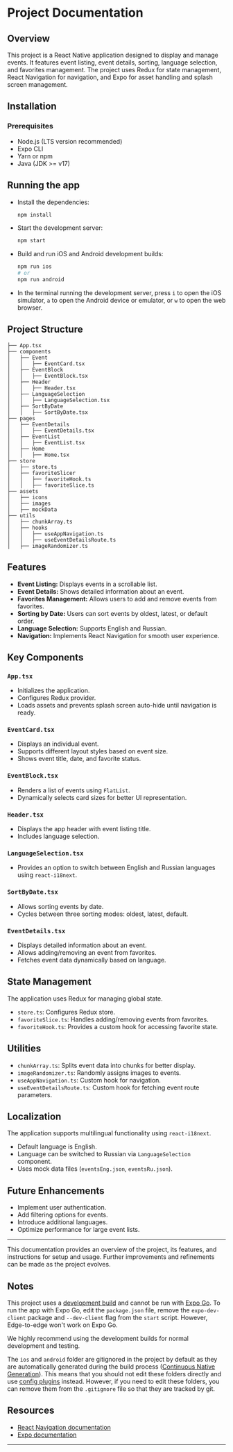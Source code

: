 # Project Documentation

## Overview
This project is a React Native application designed to display and manage events. It features event listing, event details, sorting, language selection, and favorites management. The project uses Redux for state management, React Navigation for navigation, and Expo for asset handling and splash screen management.

## Installation
### Prerequisites
- Node.js (LTS version recommended)
- Expo CLI
- Yarn or npm
- Java (JDK >= v17)

## Running the app

- Install the dependencies:

  ```sh
  npm install
  ```

- Start the development server:

  ```sh
  npm start
  ```

- Build and run iOS and Android development builds:

  ```sh
  npm run ios
  # or
  npm run android
  ```

- In the terminal running the development server, press `i` to open the iOS simulator, `a` to open the Android device or emulator, or `w` to open the web browser.

## Project Structure
```
├── App.tsx
├── components
│   ├── Event
│   │   ├── EventCard.tsx
│   ├── EventBlock
│   │   ├── EventBlock.tsx
│   ├── Header
│   │   ├── Header.tsx
│   ├── LanguageSelection
│   │   ├── LanguageSelection.tsx
│   ├── SortByDate
│   │   ├── SortByDate.tsx
├── pages
│   ├── EventDetails
│   │   ├── EventDetails.tsx
│   ├── EventList
│   │   ├── EventList.tsx
│   ├── Home
│   │   ├── Home.tsx
├── store
│   ├── store.ts
│   ├── favoriteSlicer
│   │   ├── favoriteHook.ts
│   │   ├── favoriteSlice.ts
├── assets
│   ├── icons
│   ├── images
│   ├── mockData
├── utils
│   ├── chunkArray.ts
│   ├── hooks
│   │   ├── useAppNavigation.ts
│   │   ├── useEventDetailsRoute.ts
│   ├── imageRandomizer.ts
```

## Features
- **Event Listing:** Displays events in a scrollable list.
- **Event Details:** Shows detailed information about an event.
- **Favorites Management:** Allows users to add and remove events from favorites.
- **Sorting by Date:** Users can sort events by oldest, latest, or default order.
- **Language Selection:** Supports English and Russian.
- **Navigation:** Implements React Navigation for smooth user experience.

## Key Components
### `App.tsx`
- Initializes the application.
- Configures Redux provider.
- Loads assets and prevents splash screen auto-hide until navigation is ready.

### `EventCard.tsx`
- Displays an individual event.
- Supports different layout styles based on event size.
- Shows event title, date, and favorite status.

### `EventBlock.tsx`
- Renders a list of events using `FlatList`.
- Dynamically selects card sizes for better UI representation.

### `Header.tsx`
- Displays the app header with event listing title.
- Includes language selection.

### `LanguageSelection.tsx`
- Provides an option to switch between English and Russian languages using `react-i18next`.

### `SortByDate.tsx`
- Allows sorting events by date.
- Cycles between three sorting modes: oldest, latest, default.

### `EventDetails.tsx`
- Displays detailed information about an event.
- Allows adding/removing an event from favorites.
- Fetches event data dynamically based on language.

## State Management
The application uses Redux for managing global state.
- `store.ts`: Configures Redux store.
- `favoriteSlice.ts`: Handles adding/removing events from favorites.
- `favoriteHook.ts`: Provides a custom hook for accessing favorite state.

## Utilities
- `chunkArray.ts`: Splits event data into chunks for better display.
- `imageRandomizer.ts`: Randomly assigns images to events.
- `useAppNavigation.ts`: Custom hook for navigation.
- `useEventDetailsRoute.ts`: Custom hook for fetching event route parameters.

## Localization
The application supports multilingual functionality using `react-i18next`.
- Default language is English.
- Language can be switched to Russian via `LanguageSelection` component.
- Uses mock data files (`eventsEng.json`, `eventsRu.json`).


## Future Enhancements
- Implement user authentication.
- Add filtering options for events.
- Introduce additional languages.
- Optimize performance for large event lists.

---
This documentation provides an overview of the project, its features, and instructions for setup and usage. Further improvements and refinements can be made as the project evolves.

## Notes

This project uses a [development build](https://docs.expo.dev/develop/development-builds/introduction/) and cannot be run with [Expo Go](https://expo.dev/go). To run the app with Expo Go, edit the `package.json` file, remove the `expo-dev-client` package and `--dev-client` flag from the `start` script. However, Edge-to-edge won't work on Expo Go.

We highly recommend using the development builds for normal development and testing.

The `ios` and `android` folder are gitignored in the project by default as they are automatically generated during the build process ([Continuous Native Generation](https://docs.expo.dev/workflow/continuous-native-generation/)). This means that you should not edit these folders directly and use [config plugins](https://docs.expo.dev/config-plugins/) instead. However, if you need to edit these folders, you can remove them from the `.gitignore` file so that they are tracked by git.

## Resources

- [React Navigation documentation](https://reactnavigation.org/)
- [Expo documentation](https://docs.expo.dev/)

---

